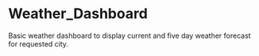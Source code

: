 # Weather_Dashboard
Basic weather dashboard to display current and five day weather forecast for requested city. 
